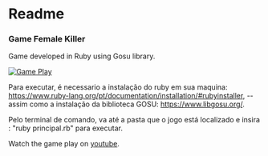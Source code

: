 # Readme

### Game Female Killer 
Game developed in Ruby using Gosu library.

[![Game Play](http://img.youtube.com/vi/uWbRdRhJhNY/0.jpg)](https://www.youtube.com/watch?v=uWbRdRhJhNY "Game Play")

Para executar, é necessario a instalação do ruby em sua maquina: https://www.ruby-lang.org/pt/documentation/installation/#rubyinstaller, --assim como a instalação da biblioteca GOSU: https://www.libgosu.org/.

Pelo terminal de comando, va até a pasta que o jogo está localizado e insira : "ruby principal.rb" para executar.

Watch the game play on [youtube](https://www.youtube.com/watch?v=uWbRdRhJhNY).
